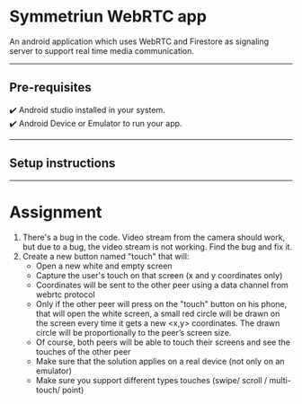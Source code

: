 
# Symmetriun WebRTC app

An android application which uses WebRTC and Firestore as signaling server to support real time media communication.

---

## Pre-requisites
 :heavy_check_mark: Android studio installed in your system.<br/>
 :heavy_check_mark: Android Device or Emulator to run your app.<br/>

---

## Setup instructions

---

# Assignment
1. There's a bug in the code. Video stream from the camera should work, but due to a bug, the video stream is not working. Find the bug and fix it.
2. Create a new button named "touch" that will: 
   - Open a new white and empty screen 
   - Capture the user's touch on that screen (x and y coordinates only)
   - Coordinates will be sent to the other peer using a data channel from webrtc protocol 
   - Only if the other peer will press on the "touch" button on his phone, that will open the white screen, a small red circle will be drawn on the screen every time it gets a new <x,y> coordinates. The drawn circle will be proportionally to the peer’s screen size. 
   - Of course, both peers will be able to touch their screens and see the touches of the other peer 
   - Make sure that the solution applies on a real device (not only on an emulator)
   - Make sure you support different types touches (swipe/ scroll / multi-touch/ point)